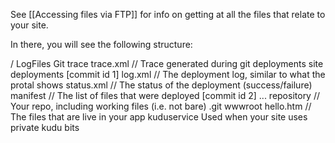 See [[Accessing files via FTP]] for info on getting at all the files that relate to your site.

In there, you will see the following structure:

  /
    LogFiles
      Git
        trace
          trace.xml	// Trace generated during git deployments
      site
        deployments
          [commit id 1]
            log.xml		// The deployment log, similar to what the protal shows
            status.xml	// The status of the deployment (success/failure)
            manifest	// The list of files that were deployed
          [commit id 2]
            ...
          repository			// Your repo, including working files (i.e. not bare)
            .git
          wwwroot
            hello.htm		// The files that are live in your app
    kuduservice
      Used when your site uses private kudu bits
